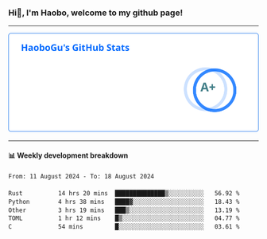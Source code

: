<!--<h2 align="center"> Hi👋, I'm Haobo, welcome to my github page! </h2>-->
### Hi👋, I'm Haobo, welcome to my github page!
-------

<img href="https://github.com/HaoboGu" src="assets/stats.svg" alt="github stats" /> 

-------

#### 📊 **Weekly development breakdown**
<!--START_SECTION:waka-->

```txt
From: 11 August 2024 - To: 18 August 2024

Rust          14 hrs 20 mins  ██████████████▒░░░░░░░░░░   56.92 %
Python        4 hrs 38 mins   ████▓░░░░░░░░░░░░░░░░░░░░   18.43 %
Other         3 hrs 19 mins   ███▒░░░░░░░░░░░░░░░░░░░░░   13.19 %
TOML          1 hr 12 mins    █▒░░░░░░░░░░░░░░░░░░░░░░░   04.77 %
C             54 mins         █░░░░░░░░░░░░░░░░░░░░░░░░   03.61 %
```

<!--END_SECTION:waka-->
<!--
backup url: https://github-readme-status-dusky-ten.vercel.app/api?username=HaoboGu&count_private=true&show_icons=true&theme=transparent&border_color=2f80ed
-->
<!--
**HaoboGu/HaoboGu** is a ✨ _special_ ✨ repository because its `README.md` (this file) appears on your GitHub profile.

Here are some ideas to get you started:

- 🔭 I’m currently working on AI-assisted programming tools
- 🌱 I’m currently learning ...
- 👯 I’m looking to collaborate on ...
- 🤔 I’m looking for help with ...
- 💬 Ask me about ...
- 📫 How to reach me: ...
- 😄 Pronouns: ...
- ⚡ Fun fact: ...
-->
